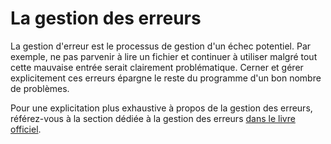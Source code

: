 # La gestion des erreurs

La gestion d'erreur est le processus de gestion d'un échec potentiel. Par exemple, ne pas parvenir à lire un fichier et continuer à utiliser malgré tout cette mauvaise entrée serait clairement problématique. Cerner et gérer explicitement ces erreurs épargne le reste du programme d'un bon nombre de problèmes.

Pour une explicitation plus exhaustive à propos de la gestion des erreurs, référez-vous à la section dédiée à la gestion des erreurs [dans le livre officiel][book].

[book]: https://doc.rust-lang.org/book/first-edition/error-handling.html
